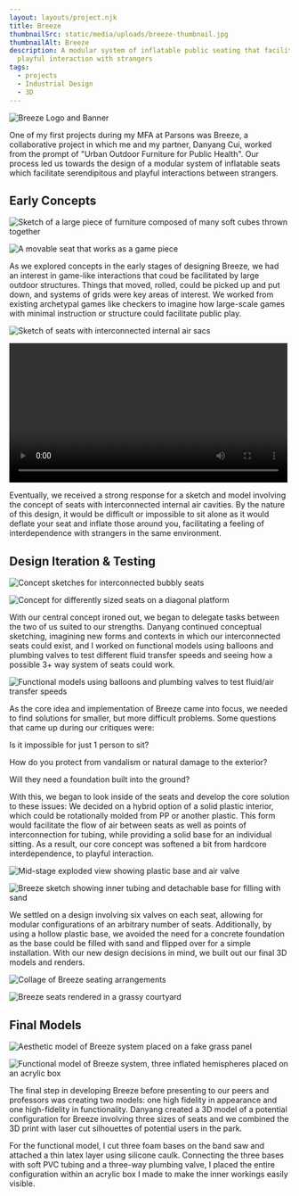 ```yaml
---
layout: layouts/project.njk
title: Breeze
thumbnailSrc: static/media/uploads/breeze-thumbnail.jpg
thumbnailAlt: Breeze
description: A modular system of inflatable public seating that facilitates
  playful interaction with strangers
tags:
  - projects
  - Industrial Design
  - 3D
---
```

![Breeze Logo and Banner](static/media/uploads/breeze-banner-hires.jpg "Breeze Banner")

One of my first projects during my MFA at Parsons was Breeze, a collaborative project in which me and my partner, Danyang Cui, worked from the prompt of "Urban Outdoor Furniture for Public Health". Our process led us towards the design of a modular system of inflatable seats which facilitate serendipitous and playful interactions between strangers. 

## Early Concepts

<div class="flex-container">

![Sketch of a large piece of furniture composed of many soft cubes thrown together](static/media/uploads/breeze-sketch-1.jpg "Cubes Concept Sketch")

![A movable seat that works as a game piece](static/media/uploads/breeze-sketch2.jpg "Game Piece Concept")

</div>

As we explored concepts in the early stages of designing Breeze, we had an interest in game-like interactions that coud be facilitated by large outdoor structures. Things that moved, rolled, could be picked up and put down, and systems of grids were key areas of interest. We worked from existing archetypal games like checkers to imagine how large-scale games with minimal instruction or structure could facilitate public play.

![Sketch of seats with interconnected internal air sacs](static/media/uploads/breeze-sketch3.jpg "Breeze Inflatable Concept")

<video autoplay loop width="500">
  <source type="video/webm" src="static/media/uploads/breeze_balloonmodel.webm">
</video>

Eventually, we received a strong response for a sketch and model involving the concept of seats with interconnected internal air cavities. By the nature of this design, it would be difficult or impossible to sit alone as it would deflate your seat and inflate those around you, facilitating a feeling of interdependence with strangers in the same environment.

## Design Iteration & Testing

<div class="flex-container">

![Concept sketches for interconnected bubbly seats](static/media/uploads/breeze-sketch4.1.jpg "Bubbly Concept Sketch")

![Concept for differently sized seats on a diagonal platform](static/media/uploads/breeze-sketch5.jpg "Diagonaal platform concept")

</div>

With our central concept ironed out, we began to delegate tasks between the two of us suited to our strengths. Danyang continued conceptual sketching, imagining new forms and contexts in which our interconnected seats could exist, and I worked on functional models using balloons and plumbing valves to test different fluid transfer speeds and seeing how a possible 3+ way system of seats could work.

![Functional models using balloons and plumbing valves to test fluid/air transfer speeds](static/media/uploads/breeze-functionalmodel1.jpg "Breeze Functional Model 1")

As the core idea and implementation of Breeze came into focus, we needed to find solutions for smaller, but more difficult problems. Some questions that came up during our critiques were:

Is it impossible for just 1 person to sit?

How do you protect from vandalism or natural damage to the exterior? 

Will they need a foundation built into the ground?

With this, we began to look inside of the seats and develop the core solution to these issues: We decided on a hybrid option of a solid plastic interior, which could be rotationally molded from PP or another plastic. This form would facilitate the flow of air between seats as well as points of interconnection for tubing, while providing a solid base for an individual sitting. As a result, our core concept was softened a bit from hardcore interdependence, to playful interaction. 

<div class="flex-container">

![Mid-stage exploded view showing plastic base and air valve](static/media/uploads/breeze-sketch6.jpg "Breeze Exploded-1")

![Breeze sketch showing inner tubing and detachable base for filling with sand](static/media/uploads/breeze-sketch7.jpg "Breeze Exploded-2")

</div>

We settled on a design involving six valves on each seat, allowing for modular configurations of an arbitrary number of seats. Additionally, by using a hollow plastic base, we avoided the need for a concrete foundation as the base could be filled with sand and flipped over for a simple installation. With our new design decisions in mind, we built out our final 3D models and renders.

![Collage of Breeze seating arrangements](static/media/uploads/breeze-collage-compressed.jpg "Breeze Collage")

![Breeze seats rendered in a grassy courtyard](static/media/uploads/breeze-onlawn-compressed.jpg "Breeze in context")

## Final Models

<div class="flex-container">

![Aesthetic model of Breeze system placed on a fake grass panel](static/media/uploads/breeze-aestheticmodel.jpg "Breeze Aesthetic model")

![Functional model of Breeze system, three inflated hemispheres placed on an acrylic box](static/media/uploads/breeze-functionalmodel.jpg "Breeze Functional model")

</div>

The final step in developing Breeze before presenting to our peers and professors was creating two models: one high fidelity in appearance and one high-fidelity in functionality. Danyang created a 3D model of a potential configuration for Breeze involving three sizes of seats and we combined the 3D print with laser cut silhouettes of potential users in the park. 

For the functional model, I cut three foam bases on the band saw and attached a thin latex layer using silicone caulk. Connecting the three bases with soft PVC tubing and a three-way plumbing valve, I placed the entire configuration within an acrylic box I made to make the inner workings easily visible.